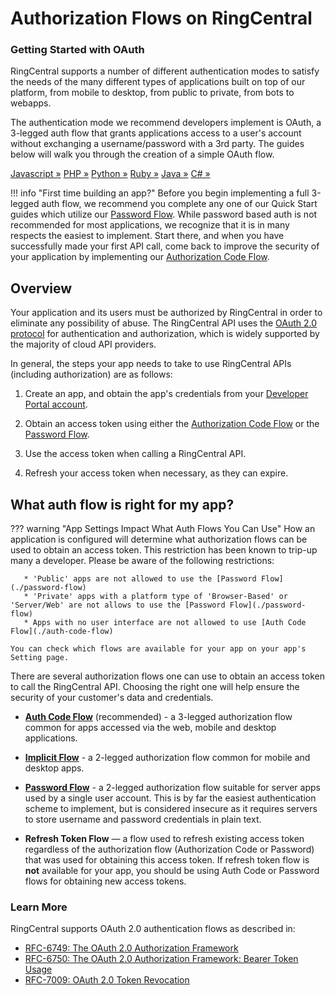 # Authorization Flows on RingCentral

<div class="jumbotron pt-1">
  <h3 class="display-5">Getting Started with OAuth</h3>
  <p class="lead">RingCentral supports a number of different authentication modes to satisfy the needs of the many different types of applications built on top of our platform, from mobile to desktop, from public to private, from bots to webapps.</p>
  <p>The authentication mode we recommend developers implement is OAuth, a 3-legged auth flow that grants applications access to a user's account without exchanging a username/password with a 3rd party. The guides below will walk you through the creation of a simple OAuth flow.</p>
  <a href="quick-start/authorization-flow/node/" class="btn btn-light qs-link">Javascript &raquo;</a>
  <a href="quick-start/authorization-flow/php/" class="btn btn-light qs-link">PHP &raquo;</a>
  <a href="quick-start/authorization-flow/python/" class="btn btn-light qs-link">Python &raquo;</a>
  <a href="quick-start/authorization-flow/ruby/" class="btn btn-light qs-link">Ruby &raquo;</a>
  <a href="quick-start/authorization-flow/java/" class="btn btn-light qs-link">Java &raquo;</a>
  <a href="quick-start/authorization-flow/c-sharp/" class="btn btn-light qs-link">C# &raquo;</a>
</div>

!!! info "First time building an app?"
    Before you begin implementing a full 3-legged auth flow, we recommend you complete any one of our Quick Start guides which utilize our [Password Flow](./password-flow/). While password based auth is not recommended for most applications, we recognize that it is in many respects the easiest to implement. Start there, and when you have successfully made your first API call, come back to improve the security of your application by implementing our [Authorization Code Flow](./auth-code-flow/). 

## Overview

Your application and its users must be authorized by RingCentral in order to eliminate any possibility of abuse. The RingCentral API uses the [OAuth 2.0 protocol](http://oauth.net/2/) for authentication and authorization, which is widely supported by the majority of cloud API providers.

In general, the steps your app needs to take to use RingCentral APIs (including authorization) are as follows:

1. Create an app, and obtain the app's credentials from your [Developer Portal account](https://developer.ringcentral.com/my-account.html).

2. Obtain an access token using either the [Authorization Code Flow](./auth-code-flow) or the [Password Flow](./password-flow).

3. Use the access token when calling a RingCentral API.

4. Refresh your access token when necessary, as they can expire. 

## What auth flow is right for my app?

??? warning "App Settings Impact What Auth Flows You Can Use"
    How an application is configured will determine what authorization flows can be used to obtain an access token. This restriction has been known to trip-up many a developer. Please be aware of the following restrictions:
    
       * 'Public' apps are not allowed to use the [Password Flow](./password-flow)
       * 'Private' apps with a platform type of 'Browser-Based' or 'Server/Web' are not allows to use the [Password Flow](./password-flow)
       * Apps with no user interface are not allowed to use [Auth Code Flow](./auth-code-flow)
    
    You can check which flows are available for your app on your app's Setting page.

There are several authorization flows one can use to obtain an access token to call the RingCentral API. Choosing the right one will help ensure the security of your customer's data and credentials. 

* **[Auth Code Flow](./auth-code-flow)** (recommended) - a 3-legged authorization flow common for apps accessed via the web, mobile and desktop applications. 

* **[Implicit Flow](./implicit-grant-flow)** - a 2-legged authorization flow common for mobile and desktop apps.

* **[Password Flow](./password-flow)** - a 2-legged authorization flow suitable for server apps used by a single user account. This is by far the easiest authentication scheme to implement, but is considered insecure as it requires servers to store username and password credentials in plain text. 

* **Refresh Token Flow** — a flow used to refresh existing access token regardless of the authorization flow (Authorization Code or Password) that was used for obtaining this access token. If refresh token flow is **not** available for your app, you should be using Auth Code or Password flows for obtaining new access tokens.

### Learn More

RingCentral supports OAuth 2.0 authentication flows as described in:

* [RFC-6749: The OAuth 2.0 Authorization Framework](https://tools.ietf.org/html/rfc6749)
* [RFC-6750: The OAuth 2.0 Authorization Framework: Bearer Token Usage](https://tools.ietf.org/html/rfc6750)
* [RFC-7009: OAuth 2.0 Token Revocation](https://tools.ietf.org/html/rfc7009)

